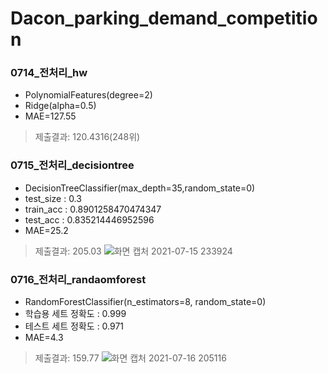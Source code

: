 
# Dacon_parking_demand_competition

### 0714_전처리_hw
- PolynomialFeatures(degree=2)
- Ridge(alpha=0.5)
- MAE=127.55
 > 제출결과: 120.4316(248위)


### 0715_전처리_decisiontree
 - DecisionTreeClassifier(max_depth=35,random_state=0)
 - test_size : 0.3
 - train_acc : 0.8901258470474347
 - test_acc : 0.835214446952596
 - MAE=25.2
  > 제출결과: 205.03
![화면 캡처 2021-07-15 233924](https://user-images.githubusercontent.com/85726172/125807061-4e2974a2-b96a-4e52-bd68-6877c88bca1f.jpg)

### 0716_전처리_randaomforest
 - RandomForestClassifier(n_estimators=8, random_state=0)
 - 학습용 세트 정확도 : 0.999
 - 테스트 세트 정확도 : 0.971
 - MAE=4.3
  > 제출결과: 159.77
 ![화면 캡처 2021-07-16 205116](https://user-images.githubusercontent.com/85726172/125943281-3a614132-a087-4627-851c-70d003165690.jpg)

